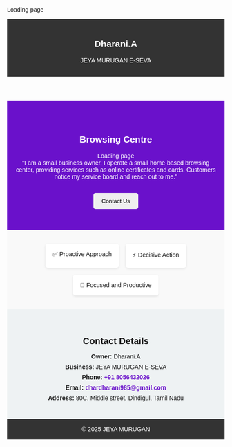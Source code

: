 Loading page 
<!DOCTYPE html>
<html lang="en">
<head>
  <meta charset="UTF-8">
  <meta name="viewport" content="width=device-width, initial-scale=1.0">
  <title>Dharani.A | JEYA MURUGAN E-SEVA</title>
  <style>
    body { margin: 0; font-family: Arial, sans-serif; }
    header, footer { background: #333; color: #fff; text-align: center; padding: 1rem; }
    .hero { text-align: center; padding: 3rem 1rem; background: #6a11cb; color: #fff; }
    .hero button { padding: 0.7rem 1.2rem; border: none; border-radius: 5px; margin-top: 1rem; cursor: pointer; }
    .features { display: flex; justify-content: center; gap: 1rem; padding: 2rem; background: #f9f9f9; flex-wrap: wrap; }
    .feature { background: #fff; padding: 1rem; border-radius: 5px; box-shadow: 0 2px 5px rgba(0,0,0,0.1); }
    .contact { padding: 2rem; text-align: center; background: #eef2f3; }
    .contact h2 { margin-bottom: 1rem; }
    .contact p { margin: 0.5rem 0; }
    .contact a { color: #6a11cb; font-weight: bold; text-decoration: none; }
    .contact a:hover { text-decoration: underline; }
  </style>
</head>
<body>
  <!-- Header -->
  <header>
    <h2>Dharani.A</h2>
    <p>JEYA MURUGAN E-SEVA</p>
  </header>

  <!-- Hero Section -->
  <section class="hero">
    <h1>Browsing Centre</h1>
    <p>Loading page<br>
    "I am a small business owner. I operate a small home-based browsing center, providing services such as online certificates and cards. Customers notice my service board and reach out to me."</p>
    <button onclick="document.getElementById('contact').scrollIntoView({behavior:'smooth'});">Contact Us</button>
  </section>

  <!-- Features -->
  <section class="features">
    <div class="feature">✅ Proactive Approach</div>
    <div class="feature">⚡ Decisive Action</div>
    <div class="feature">🎯 Focused and Productive</div>
  </section>

  <!-- Contact Section -->
  <section class="contact" id="contact">
    <h2>Contact Details</h2>
    <p><strong>Owner:</strong> Dharani.A</p>
    <p><strong>Business:</strong> JEYA MURUGAN E-SEVA</p>
    <p><strong>Phone:</strong> <a href="tel:+919876543210">+91 8056432026</a></p>
    <p><strong>Email:</strong> <a href="mailto: dhardharani985@gmail.com">dhardharani985@gmail.com</a></p>
    <p><strong>Address:</strong> 80C, Middle street, Dindigul, Tamil Nadu</p>
  </section>

  <!-- Footer -->
  <footer>&copy; 2025 JEYA MURUGAN</footer>
</body>
</html>
